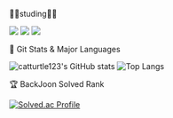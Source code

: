 👨‍🎓studing👨‍🎓

 <img src="https://img.shields.io/badge/java-007396?style=for-the-badge&logo=java&logoColor=white"> <img src="https://img.shields.io/badge/spring-6DB33F?style=for-the-badge&logo=spring&logoColor=white"> <img src="https://img.shields.io/badge/dart-E34F26?style=for-the-badge&logo=dart&logoColor=0xff0175C2">
 
🌟 Git Stats & Major Languages

![catturtle123's GitHub stats](https://github-readme-stats.vercel.app/api?username=catturtle123&show_icons=true&theme=dark) ![Top Langs](https://github-readme-stats.vercel.app/api/top-langs/?username=catturtle123&layout=compact&theme=dark) 

🏆 BackJoon Solved Rank

[![Solved.ac Profile](http://mazassumnida.wtf/api/generate_badge?boj=musoyou10)](https://solved.ac/musoyou10)


